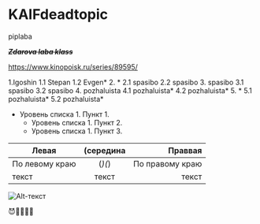 # KAIFdeadtopic
piplaba

~~*__Zdarova laba klass__*~~

https://www.kinopoisk.ru/series/89595/

1.Igoshin
  1.1 Stepan
  1.2 Evgen*
2. *
  2.1 spasibo
  2.2 spasibo
3. spasibo
  3.1 spasibo
  3.2 spasibo
4. pozhaluista
  4.1 pozhaluista*
  4.2 pozhaluista*
5. *
  5.1 pozhaluista*
  5.2 pozhaluista*

- Уровень списка 1. Пункт 1.
  - Уровень списка 1. Пункт 2.
  - Уровень списка 1. Пункт 3.

| Левая | (середина | Праввая |
|----------------|:---------:|----------------:|
| По левому краю | (*)(*) | По правому краю |
| текст | текст | текст |


![Alt-текст](https://avatars1.githubusercontent.com/u/5384215?v=3&s=460 "Орк")

😈🤘🤙🤙📞
